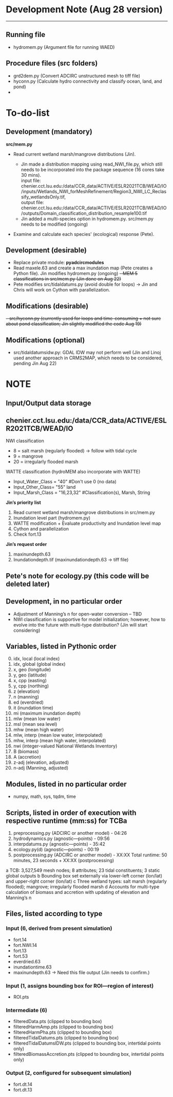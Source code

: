 # Development Note (Aug 28 version)

---

## Running file
- hydromem.py (Argument file for running WAED)
## Procedure files (src folders)
- grd2dem.py (Convert ADCIRC unstructured mesh to tiff file)
- hyconn.py (Calculate hydro connectivity and classify ocean, land, and pond)
- 


# To-do-list

## Development (mandatory)
**src/mem.py**
- Read current wetland marsh/mangrove distributions (Jin).
  - Jin made a distribution mapping using read_NWI_file.py, which still needs to be incorporated into the package sequence (16 cores take 30 mins).<br> input file: chenier.cct.lsu.edu:/data/CCR_data/ACTIVE/ESLR2021TCB/WEAD/IO/inputs/Wetlands_NWI_forMeshRefinement/Region3_NWI_LC_Reclassify_wetlandsOnly.tif,<br> output file: chenier.cct.lsu.edu:/data/CCR_data/ACTIVE/ESLR2021TCB/WEAD/IO/outputs/Domain_classification_distribution_resample100.tif
  - Jin added a multi-species option in hydromem.py. src/mem.py needs to be modified (ongoing)
  
- Examine and calculate each species' (ecological) response (Pete).

## Development (desirable)
- Replace private module: **pyadcircmodules**
- Read maxele.63 and create a max inundation map (Pete creates a Python file). Jin modifies hydromem.py (ongoing)
~~- MEM 5 classifications in src/mem.py (Jin done on Aug 22)~~
- Pete modifies src/tidaldatums.py (avoid double for loops) -> Jin and Chris will work on Cython with parallelization.

## Modifications (desirable)
~~- src/hyconn.py (currently used for loops and time-consuming + not sure about pond classification; Jin slightly modified the code Aug 19)~~

## Modifications (optional)
- src/tidaldatumsidw.py: GDAL IDW may not perform well (Jin and Linoj used another approach in CRMS2MAP, which needs to be considered, pending Jin Aug 22)

# NOTE
## Input/Output data storage 
chenier.cct.lsu.edu:/data/CCR_data/ACTIVE/ESLR2021TCB/WEAD/IO
---

NWI classification
- 8 = salt marsh (regularly flooded) -> follow with tidal cycle
- 9 = mangrove
- 20 = irregularly flooded marsh

WATTE classification (hydroMEM also incorporate with WATTE)
- Input_Water_Class = "40" #Don't use 0 (no data)
- Input_Other_Class= "55" land
- Input_Marsh_Class = "16,23,32" #Classification(s), Marsh, String

**Jin’s priority list**

1. Read current wetland marsh/mangrove distributions in src/mem.py
2. Inundation level part (hydromem.py)
3. WATTE modification + Evaluate productivity and Inundation level map
4. Cython and parallelization
5. Check fort.13

**Jin’s request order**

1. maxinundepth.63
2. Inundationdepth.tif (maxinundationdepth.63 -> tiff file)


## Pete's note for ecology.py (this code will be deleted later)
## Development, in no particular order

- Adjustment of Manning’s n for open-water conversion – TBD
- NWI classification is supportive for model initialization; however, how to evolve into the future with multi-type distribution? (Jin will start considering)

## Variables, listed in Pythonic order
0. idx, local (local index)
1. idx, global (global index)
2. x, geo (longitude)
3. y, geo (latitude)
4. x, cpp (easting)
5. y, cpp (northing)
6. z (elevation)
7. n (manning)
8. ed (everdried)
9. it (inundation time)
10. mi (maximum inundation depth)
11. mlw (mean low water)
12. msl (mean sea level)
13. mhw (mean high water)
14. mlw, interp (mean low water, interpolated)
15. mhw, interp (mean high water, interpolated)
16. nwi (integer-valued National Wetlands Inventory)
17. B (biomass)
18. A (accretion)
19. z-adj (elevation, adjusted)
20. n-adj (Manning, adjusted)

## Modules, listed in no particular order
- numpy, math, sys, tqdm, time

## Scripts, listed in order of execution with respective runtime (mm:ss) for TCBa
1. preprocessing.py (ADCIRC or another model) - 04:26
2. hydrodynamics.py (agnostic—points) - 09:56
3. interpdatums.py (agnostic—points) - 35:42
4. ecology.py(d) (agnostic—points) - 00:19
5. postprocessing.py (ADCIRC or another model) - XX:XX
   Total runtime: 50 minutes, 23 seconds + XX:XX (postprocessing)

a TCB: 3,527,549 mesh nodes; 8 attributes; 23 tidal constituents; 3 static global outputs
b Bounding box set externally via lower-left corner (lon/lat) and upper-right corner (lon/lat)
c Three wetland types: salt marsh (regularly flooded); mangrove; irregularly flooded marsh
d Accounts for multi-type calculation of biomass and accretion with updating of elevation and Manning’s n

## Files, listed according to type
### Input (6, derived from present simulation)
- fort.14
- fort.NWI.14
- fort.13
- fort.53
- everdried.63
- inundationtime.63
- maxinundepth.63 -> Need this file output (Jin needs to confirm.)

### Input (1, assigns bounding box for ROI—region of interest)
- ROI.pts

### Intermediate (6)
- filteredData.pts (clipped to bounding box)
- filteredHarmAmp.pts (clipped to bounding box)
- filteredHarmPha.pts (clipped to bounding box)
- filteredTidalDatums.pts (clipped to bounding box)
- filteredTidalDatumsIDW.pts (clipped to bounding box, intertidal points only)
- filteredBiomassAccretion.pts (clipped to bounding box, intertidal points only)

### Output (2, configured for subsequent simulation)
- fort.dt.14
- fort.dt.13



